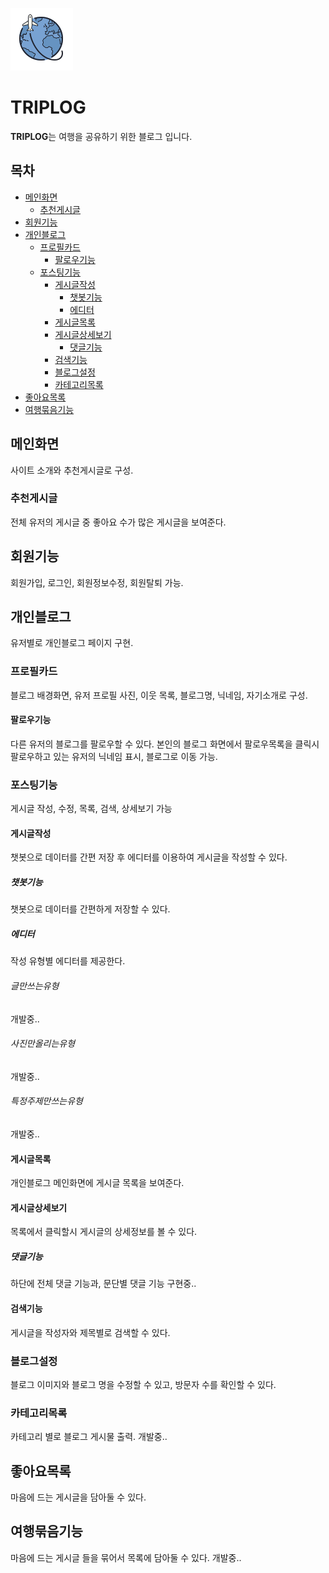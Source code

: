 ![이미지이름](./frontend/src/assets/userImage/icons8-around-the-globe-100.png)
# **TRIPLOG** 
**TRIPLOG**는 여행을 공유하기 위한 블로그 입니다.

## 목차
* [메인화면](#메인화면) 
    * [추천게시글](#추천게시글)
* [회원기능](#회원기능) 
* [개인블로그](#개인블로그) 
    * [프로필카드](#프로필카드) 
        * [팔로우기능](#팔로우기능)
    * [포스팅기능](#포스팅기능)
        * [게시글작성](#게시글작성)
            * [챗봇기능](#챗봇기능)
            * [에디터](#에디터)
        * [게시글목록](#게시글목록)
        * [게시글상세보기](#게시글상세보기)
            * [댓글기능](#댓글기능)
        * [검색기능](#검색기능)
        * [블로그설정](#블로그설정)
        * [카테고리목록](#카테고리목록)
* [좋아요목록](#좋아요목록)
* [여행묶음기능](#여행묶음기능)

## 메인화면
사이트 소개와 추천게시글로 구성.
### 추천게시글
전체 유저의 게시글 중 좋아요 수가 많은 게시글을 보여준다.

## 회원기능
회원가입, 로그인, 회원정보수정, 회원탈퇴 가능.

## 개인블로그
유저별로 개인블로그 페이지 구현.
### 프로필카드
블로그 배경화면, 유저 프로필 사진, 이웃 목록, 블로그명, 닉네임, 자기소개로 구성.
#### 팔로우기능
다른 유저의 블로그를 팔로우할 수 있다.
본인의 블로그 화면에서 팔로우목록을 클릭시 팔로우하고 있는 유저의 닉네임 표시, 블로그로 이동 가능.
### 포스팅기능
게시글 작성, 수정, 목록, 검색, 상세보기 가능
#### 게시글작성
챗봇으로 데이터를 간편 저장 후 에디터를 이용하여 게시글을 작성할 수 있다.
##### 챗봇기능
챗봇으로 데이터를 간편하게 저장할 수 있다.
##### 에디터
작성 유형별 에디터를 제공한다.
###### 글만쓰는유형
개발중..
###### 사진만올리는유형
개발중..
###### 특정주제만쓰는유형
개발중..
#### 게시글목록
개인블로그 메인화면에 게시글 목록을 보여준다.
#### 게시글상세보기
목록에서 클릭할시 게시글의 상세정보를 볼 수 있다.
##### 댓글기능
하단에 전체 댓글 기능과, 문단별 댓글 기능 구현중..
#### 검색기능
게시글을 작성자와 제목별로 검색할 수 있다.
### 블로그설정
블로그 이미지와 블로그 명을 수정할 수 있고, 방문자 수를 확인할 수 있다.
### 카테고리목록
카테고리 별로 블로그 게시물 출력. 개발중..

## 좋아요목록
마음에 드는 게시글을 담아둘 수 있다.

## 여행묶음기능
마음에 드는 게시글 들을 묶어서 목록에 담아둘 수 있다. 개발중..